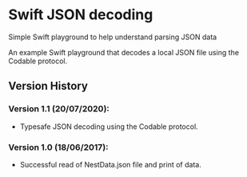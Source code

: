 # Swift JSON decoding
Simple Swift playground to help understand parsing JSON data

An example Swift playground that decodes a local JSON file using the Codable protocol.

## Version History

### Version 1.1 (20/07/2020):
- Typesafe JSON decoding using the Codable protocol.

### Version 1.0 (18/06/2017):
- Successful read of NestData.json file and print of data.
